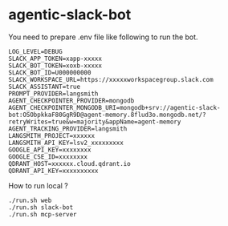 # agentic-slack-bot

You need to prepare .env file like following to run the bot.

```
LOG_LEVEL=DEBUG
SLACK_APP_TOKEN=xapp-xxxxx
SLACK_BOT_TOKEN=xoxb-xxxxx
SLACK_BOT_ID=U000000000
SLACK_WORKSPACE_URL=https://xxxxxworkspacegroup.slack.com
SLACK_ASSISTANT=true
PROMPT_PROVIDER=langsmith
AGENT_CHECKPOINTER_PROVIDER=mongodb
AGENT_CHECKPOINTER_MONGODB_URI=mongodb+srv://agentic-slack-bot:OSObpkkaF80GgR9D@agent-memory.8flud3o.mongodb.net/?retryWrites=true&w=majority&appName=agent-memory
AGENT_TRACKING_PROVIDER=langsmith
LANGSMITH_PROJECT=xxxxxx
LANGSMITH_API_KEY=lsv2_xxxxxxxxx
GOOGLE_API_KEY=xxxxxxxx
GOOGLE_CSE_ID=xxxxxxxx
QDRANT_HOST=xxxxxx.cloud.qdrant.io
QDRANT_API_KEY=xxxxxxxxxx
```

How to run local ?

```
./run.sh web
./run.sh slack-bot
./run.sh mcp-server
```
